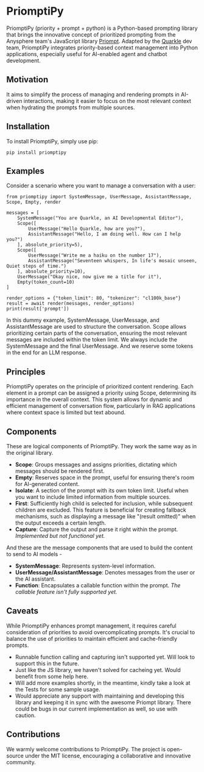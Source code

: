 # PriomptiPy

PriomptiPy (priority + prompt + python) is a Python-based prompting library that brings the innovative concept of prioritized prompting from the Anysphere team's JavaScript library [Priompt](https://github.com/anysphere/priompt). Adapted by the [Quarkle](https://quarkle.ai) dev team, PriomptiPy integrates priority-based context management into Python applications, especially useful for AI-enabled agent and chatbot development.

## Motivation

It aims to simplify the process of managing and rendering prompts in AI-driven interactions, making it easier to focus on the most relevant context when hydrating the prompts from multiple sources.

## Installation

To install PriomptiPy, simply use pip:

```
pip install priomptipy
```

## Examples

Consider a scenario where you want to manage a conversation with a user:

```
from priomptipy import SystemMessage, UserMessage, AssistantMessage, Scope, Empty, render

messages = [
    SystemMessage("You are Quarkle, an AI Developmental Editor"),
    Scope([
        UserMessage("Hello Quarkle, how are you?"),
        AssistantMessage("Hello, I am doing well. How can I help you?")
    ], absolute_priority=5),
    Scope([
        UserMessage("Write me a haiku on the number 17"),
        AssistantMessage("Seventeen whispers, In life's mosaic unseen, Quiet steps of time.")
    ], absolute_priority=10),
    UserMessage("Okay nice, now give me a title for it"),
    Empty(token_count=10)
]

render_options = {"token_limit": 80, "tokenizer": "cl100k_base"}
result = await render(messages, render_options)
print(result['prompt'])
```

In this dummy example, SystemMessage, UserMessage, and AssistantMessage are used to structure the conversation. Scope allows prioritizing certain parts of the conversation, ensuring the most relevant messages are included within the token limit. We always include the SystemMessage and the final UserMessage. And we reserve some tokens in the end for an LLM response.

## Principles

PriomptiPy operates on the principle of prioritized content rendering. Each element in a prompt can be assigned a priority using Scope, determining its importance in the overall context. This system allows for dynamic and efficient management of conversation flow, particularly in RAG applications where context space is limited but text abound.

## Components

These are logical components of PriomptiPy. They work the same way as in the original library.

- **Scope**: Groups messages and assigns priorities, dictating which messages should be rendered first.
- **Empty**: Reserves space in the prompt, useful for ensuring there's room for AI-generated content.
- **Isolate**: A section of the prompt with its own token limit. Useful when you want to include limited information from multiple sources.
- **First**: Sufficiently high child is selected for inclusion, while subsequent children are excluded. This feature is beneficial for creating fallback mechanisms, such as displaying a message like "(result omitted)" when the output exceeds a certain length.
- **Capture**: Capture the output and parse it right within the prompt. _Implemented but not functional yet._

And these are the message components that are used to build the content to send to AI models -

- **SystemMessage**: Represents system-level information.
- **UserMessage/AssistantMessage**: Denotes messages from the user or the AI assistant.
- **Function**: Encapsulates a callable function within the prompt. _The callable feature isn't fully supported yet._

## Caveats

While PriomptiPy enhances prompt management, it requires careful consideration of priorities to avoid overcomplicating prompts. It's crucial to balance the use of priorities to maintain efficient and cache-friendly prompts.

- Runnable function calling and capturing isn't supported yet. Will look to support this in the future.
- Just like the JS library, we haven't solved for cacheing yet. Would benefit from some help here.
- Will add more examples shortly, in the meantime, kindly take a look at the Tests for some sample usage.
- Would appreciate any support with maintaining and developing this library and keeping it in sync with the awesome Priompt library. There could be bugs in our current implementation as well, so use with caution.

## Contributions

We warmly welcome contributions to PriomptiPy. The project is open-source under the MIT license, encouraging a collaborative and innovative community.
